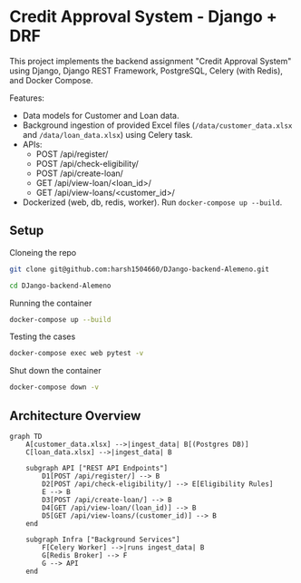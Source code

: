 # Credit Approval System - Django + DRF

This project implements the backend assignment "Credit Approval System" using Django, Django REST Framework, PostgreSQL, Celery (with Redis), and Docker Compose.

Features:
- Data models for Customer and Loan data.
- Background ingestion of provided Excel files (`/data/customer_data.xlsx` and `/data/loan_data.xlsx`) using Celery task.
- APIs:
  - POST /api/register/
  - POST /api/check-eligibility/
  - POST /api/create-loan/
  - GET  /api/view-loan/<loan_id>/
  - GET  /api/view-loans/<customer_id>/
- Dockerized (web, db, redis, worker). Run `docker-compose up --build`.

## Setup

Cloneing the repo
```bash
git clone git@github.com:harsh1504660/DJango-backend-Alemeno.git
```
```bash
cd DJango-backend-Alemeno
```

Running the container
```bash
docker-compose up --build
```

Testing the cases
```bash
docker-compose exec web pytest -v
```

Shut down the container
```bash
docker-compose down -v
```

## Architecture Overview
```mermaid
graph TD
    A[customer_data.xlsx] -->|ingest_data| B[(Postgres DB)]
    C[loan_data.xlsx] -->|ingest_data| B

    subgraph API ["REST API Endpoints"]
        D1[POST /api/register/] --> B
        D2[POST /api/check-eligibility/] --> E[Eligibility Rules]
        E --> B
        D3[POST /api/create-loan/] --> B
        D4[GET /api/view-loan/(loan_id)] --> B
        D5[GET /api/view-loans/(customer_id)] --> B
    end

    subgraph Infra ["Background Services"]
        F[Celery Worker] -->|runs ingest_data| B
        G[Redis Broker] --> F
        G --> API
    end

